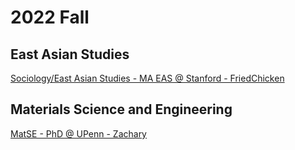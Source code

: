 # 2022 Fall

## East Asian Studies
[Sociology/East Asian Studies - MA EAS @ Stanford - FriedChicken](./cases/EastAsianStudies_Sociology-MA@Stanford-FriedChicken.md)

## Materials Science and Engineering
[MatSE - PhD @ UPenn - Zachary](./cases/MatSE-PhD@UPenn-Zachary.md/)
